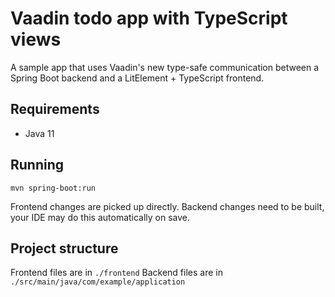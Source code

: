 # Vaadin todo app with TypeScript views 

A sample app that uses Vaadin's new type-safe communication between a Spring Boot backend and a LitElement + TypeScript frontend.

## Requirements

* Java 11

## Running

```
mvn spring-boot:run
``` 
Frontend changes are picked up directly. Backend changes need to be built, your IDE may do this automatically on save. 


## Project structure
Frontend files are in `./frontend`
Backend files are in `./src/main/java/com/example/application`
